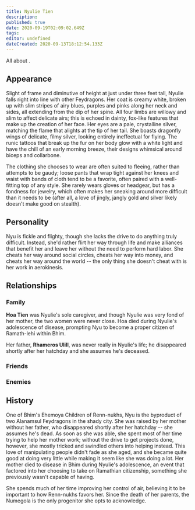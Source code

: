 ```yaml
---
title: Nyulie Tien
description: 
published: true
date: 2020-09-19T02:09:02.649Z
tags: 
editor: undefined
dateCreated: 2020-09-13T18:12:54.133Z
---
```


All about .

Appearance
----------

Slight of frame and diminutive of height at just under three feet tall, Nyulie falls right into line with other Feydragons. Her coat is creamy white, broken up with slim stripes of airy blues, purples and pinks along her neck and sides, all extending from the dip of her spine. All four limbs are willowy and slim to affect delicate airs; this is echoed in dainty, fox-like features that make up the creation of her face. Her eyes are a pale, crystalline silver, matching the flame that alights at the tip of her tail. She boasts dragonfly wings of delicate, filmy silver, looking entirely ineffectual for flying. The runic tattoos that break up the fur on her body glow with a white light and have the chill of an early morning breeze, their designs whimsical around biceps and collarbone.

The clothing she chooses to wear are often suited to fleeing, rather than attempts to be gaudy; loose pants that wrap tight against her knees and waist with bands of cloth tend to be a favorite, often paired with a well-fitting top of any style. She rarely wears gloves or headgear, but has a fondness for jewelry, which often makes her sneaking around more difficult than it needs to be (after all, a love of jingly, jangly gold and silver likely doesn't make good on stealth).

Personality
-----------

Nyu is fickle and flighty, though she lacks the drive to do anything truly difficult. Instead, she'd rather flirt her way through life and make alliances that benefit her and leave her without the need to perform hard labor. She cheats her way around social circles, cheats her way into money, and cheats her way around the world -- the only thing she doesn't cheat with is her work in aerokinesis.

Relationships
-------------

### Family

**Hoa Tien** was Nyulie's sole caregiver, and though Nyulie was very fond of her mother, the two women were never close. Hoa died during Nyulie's adolescence of disease, prompting Nyu to become a proper citizen of Ramath-lehi within Bhim.

Her father, **Rhameros Ulill**, was never really in Nyulie's life; he disappeared shortly after her hatchday and she assumes he's deceased.

### Friends

### Enemies

History
-------

One of Bhim's Ehemoya Children of Renn-nukhs, Nyu is the byproduct of two Alanamsul Feydragons in the shady city. She was raised by her mother without her father, who disappeared shortly after her hatchday -- she assumes he's dead. As soon as she was able, she spent most of her time trying to help her mother work; without the drive to get projects done, however, she mostly tricked and swindled others into helping instead. This love of manipulating people didn't fade as she aged, and she became quite good at doing very little while making it seem like she was doing a lot. Her mother died to disease in Bhim during Nyulie's adolescence, an event that factored into her choosing to take on Ramathian citizenship, something she previously wasn't capable of having.

She spends much of her time improving her control of air, believing it to be important to how Renn-nukhs favors her. Since the death of her parents, the Numegola is the only progenitor she opts to acknowledge.